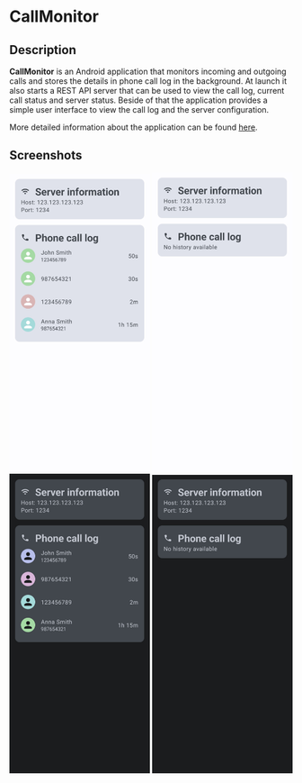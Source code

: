 # CallMonitor

## Description

**CallMonitor** is an Android application that monitors incoming and outgoing calls and stores the
details in phone call log in the background. At launch it also starts a REST API server that
can be used to view the call log, current call status and server status. Beside of that the
application provides a simple user interface to view the call log and the server configuration.

More detailed information about the application can be
found [here](https://swistak7171.github.io/CallMonitor/index.html).

## Screenshots

<div>
    <div>
        <img src="/screenshots/screenshot_light_theme_1.jpg" alt="Screenshot light theme 1" width="250">
        <img src="/screenshots/screenshot_light_theme_2.jpg" alt="Screenshot light theme 2" width="250">
        <img src="/screenshots/screenshot_dark_theme_1.jpg" alt="Screenshot dark theme 1" width="250">
        <img src="/screenshots/screenshot_dark_theme_2.jpg" alt="Screenshot dark theme 2" width="250">
    </div>
</div>